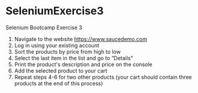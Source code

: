 # SeleniumExercise3
Selenium Bootcamp Exercise 3

1. Navigate to the website https://www.saucedemo.com
2. Log in using your existing account
3. Sort the products by price from high to low 
4. Select the last item in the list and go to “Details"
5. Print the product's description and price on the console
6. Add the selected product to your cart
7. Repeat steps 4-6 for two other products (your cart should contain three products at the end of this process)
